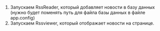 1. Запускаем RssReader, который добавляет новости в базу данных 
(нужно будет поменять путь для файла базы данных в файле app.config) 
2. Запускаем Rssviewer, который отображает новости на странице.
